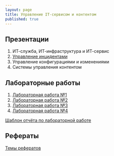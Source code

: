 ```yaml
---
layout: page
title: Управление IT-сервисом и контентом
published: true
---
```


## Презентации

1. ИТ-служба, ИТ-инфраструктура и ИТ-сервис
1. [Управление инцидентами](https://drive.google.com/file/d/1oID1XR2bKB2Cbs1mS3r3fgQCu7NAdrPd/view?usp=sharing)
1. Управление конфигурациями и изменениями
1. Системы управления контентом

## Лабораторные работы

1. [Лабораторная работа №1](lab1.md)
1. [Лабораторная работа №2](lab2.md)
1. [Лабораторная работа №3](lab3.md)
1. [Лабораторная работа №4](lab4.md)

[Шаблон отчёта по лабораторной работе](https://github.com/Kidinnu/Kidinnu.github.io/blob/master/pages/it/Lab_Report_Template.docx?raw=true)

## Рефераты 
[Темы рефератов](referats.md)

